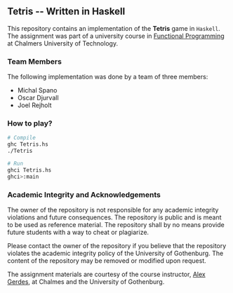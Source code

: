 ## Tetris -- Written in Haskell

This repository contains an implementation of the **Tetris** game in `Haskell`.
The assignment was part of a university course in [Functional
Programming][course-link] at Chalmers University of Technology.

### Team Members

The following implementation was done by a team of three members:

- Michal Spano
- Oscar Djurvall
- Joel Rejholt

### How to play?

```sh
# Compile
ghc Tetris.hs
./Tetris

# Run
ghci Tetris.hs
ghci>:main
```

### Academic Integrity and Acknowledgements

The owner of the repository is not responsible for any academic integrity
violations and future consequences. The repository is public and is meant to be
used as reference material. The repository shall by no means provide future
students with a way to cheat or plagiarize.

Please contact the owner of the repository if you believe that the repository
violates the academic integrity policy of the University of Gothenburg. The
content of the repository may be removed or modified upon request.

The assignment materials are courtesy of the course instructor, [Alex
Gerdes](https://github.com/alexgerdes), at Chalmes and the University of Gothenburg.

[course-link]: https://www.chalmers.se/en/education/your-studies/find-course-and-programme-syllabi/course-syllabus/TDA555/?acYear=2023/2024
